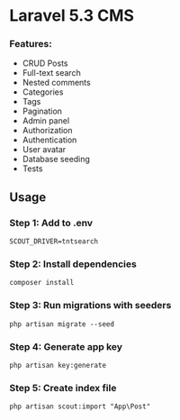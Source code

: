 # Laravel 5.3 CMS
### Features:
- CRUD Posts
- Full-text search
- Nested comments
- Categories
- Tags
- Pagination
- Admin panel
- Authorization
- Authentication
- User avatar
- Database seeding
- Tests
## Usage
### Step 1: Add to .env
`SCOUT_DRIVER=tntsearch`
### Step 2: Install dependencies
`composer install`
### Step 3: Run migrations with seeders
`php artisan migrate --seed`
### Step 4: Generate app key
`php artisan key:generate`
### Step 5: Create index file
`php artisan scout:import "App\Post"`